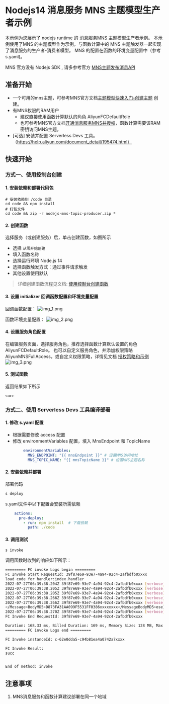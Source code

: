 # Nodejs14 消息服务 MNS 主题模型生产者示例

本示例为您展示了 nodejs runtime 的 [消息服务MNS](https://help.aliyun.com/document_detail/27414.html) 主题模型生产者示例。
本示例使用了MNS 的主题模型作为示例，与函数计算中的 MNS 主题触发器一起实现了消息服务的生产者-消费者模型。
MNS 的配置在函数的环境变量配置中（参考s.yaml)。

MNS 官方没有 Nodejs SDK , 请多参考官方 [MNS主题发布消息API](https://help.aliyun.com/document_detail/27497.html)

## 准备开始
- 一个可用的mns主题，可参考MNS官方文档[主题模型快速入门-创建主题](https://help.aliyun.com/document_detail/34424.html) 创建。
- 有MNS权限的RAM用户
  - 建议直接使用函数计算默认的角色 AliyunFCDefaultRole
  - 也可参考MNS官方文档[开通消息服务MNS并授权](https://help.aliyun.com/document_detail/27423.html)，函数计算需要该RAM密钥访问MNS主题。
- [可选] 安装并配置 Serverless Devs 工具。（https://help.aliyun.com/document_detail/195474.html）

## 快速开始

### 方式一、使用控制台创建

#### 1. 安装依赖和部署代码包

```shell
# 安装依赖到 /code 目录
cd code && npm install 
# 打包文件
cd code && zip -r nodejs-mns-topic-producer.zip *
```

#### 2. 创建函数
选择服务（或创建服务）后，单击创建函数，如图所示
- 选择 `从零开始创建`
- 填入函数名称
- 选择运行环境 Node.js 14
- 选择函数触发方式：通过事件请求触发
- 其他设置使用默认

> 详细创建函数流程见文档: [使用控制台创建函数](https://help.aliyun.com/document_detail/51783.html)

#### 3. 设置 initializer 回调函数配置和环境变量配置

回调函数配置：
![img_1.png](https://img.alicdn.com/imgextra/i1/O1CN01fuQDxG1cZG9R5jkAH_!!6000000003614-2-tps-2742-334.png)

函数环境变量配置：
![img_2.png](https://img.alicdn.com/imgextra/i4/O1CN01FsiWdg28rdkm5DMp3_!!6000000007986-2-tps-1962-508.png)

#### 4. 设置服务角色配置
在编辑服务页面，选择服务角色，推荐选择函数计算默认设置的角色 AliyunFCDefaultRole。
也可以自定义服务角色，并添加权限策略AliyunMNSFullAccess，或自定义权限策略，详情见文档 [授权策略和示例](https://help.aliyun.com/document_detail/27447.html)
![img_3.png](https://img.alicdn.com/imgextra/i3/O1CN01U35W371pYspseip5E_!!6000000005373-2-tps-2562-1014.png)

#### 5. 测试函数

返回结果如下所示
```bash
succ
```

### 方式二、使用 Serverless Devs 工具编译部署

#### 1. 修改 s.yaml 配置

- 根据需要修改 access 配置
- 修改 environmentVariables 配置，填入 MnsEndpoint 和 TopicName

```yaml
        environmentVariables:
          MNS_ENDPOINT: "{{ mnsEndpoint }}" # 设置MNS访问地址
          MNS_TOPIC_NAME: "{{ mnsTopicName }}" # 设置MNS主题名称
```

#### 2. 安装依赖并部署

部署代码

```bash
s deploy
```
s.yaml文件中以下配置会安装所需依赖

```yaml
    actions:
      pre-deploy:
        - run: npm install  # 下载依赖
          path: ./code
```

#### 3. 调用测试

```shell
s invoke
```

调用函数时收到的响应如下所示：

```bash
========= FC invoke Logs begin =========
FC Invoke Start RequestId: 39f87e69-93e7-4a94-92c4-2afbdfb0xxxx
load code for handler:index.handler
2022-07-27T06:39:38.204Z 39f87e69-93e7-4a94-92c4-2afbdfb0xxxx [verbose] method: POST
2022-07-27T06:39:38.205Z 39f87e69-93e7-4a94-92c4-2afbdfb0xxxx [verbose] request headers: {"date":"Wed, 27 Jul 2022 02:38:05 GMT","x-mns-version":"2015-06-06","content-type":"application/xml;charset=utf-8","content-length":134,"content-md5":"NmY4YjU3YjcwOWJlMTA1OTBjOGJjZTNlMGUzxxxxxxxx","authorization":"MNS STS.NULnuKuF2xxxxxxxxxxxxxxxx:JQyVqxh0aBZQZ1PN/w6Rxxxxxxxx"}
2022-07-27T06:39:38.205Z 39f87e69-93e7-4a94-92c4-2afbdfb0xxxx [verbose] request body: <?xml version="1.0" encoding="UTF-8"?><Message xmlns="http://mns.aliyuncs.com/doc/v1/"><MessageBody>hello mns</MessageBody></Message>
2022-07-27T06:39:38.266Z 39f87e69-93e7-4a94-92c4-2afbdfb0xxxx [verbose] statusCode 201
2022-07-27T06:39:38.266Z 39f87e69-93e7-4a94-92c4-2afbdfb0xxxx [verbose] response headers: {"server":"AliyunMQS","date":"Wed, 27 Jul 2022 06:39:38 GMT","content-type":"text/xml;charset=utf-8","content-length":"208","connection":"keep-alive","x-mns-version":"2015-06-06","x-mns-request-id":"62E0DDAA3445415C783Dxxxx"}
</Message>BodyMD5>D873FA31AA099F5531FF0386xxxxxxxx</MessageBodyMD5>ose] response body: <?xml version="1.0" ?>
2022-07-27T06:39:38.270Z 39f87e69-93e7-4a94-92c4-2afbdfb0xxxx [verbose] Publish message succ: MessageID:CC9C55A980764E2D5C35890Axxxxxxxx,BodyMD5:D873FA31AA099F5531FF0386xxxxxxxx
FC Invoke End RequestId: 39f87e69-93e7-4a94-92c4-2afbdfb0xxxx

Duration: 168.33 ms, Billed Duration: 169 ms, Memory Size: 128 MB, Max Memory Used: 52.00 MB
========= FC invoke Logs end =========

FC Invoke instanceId: c-62e0dda5-c94b81ea4a0742a7xxxx

FC Invoke Result:
succ


End of method: invoke

```

## 注意事项
1. MNS消息服务和函数计算建议部署在同一个地域
